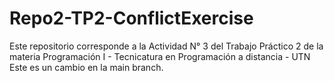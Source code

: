 # Repo2-TP2-ConflictExercise
Este repositorio corresponde a la Actividad N° 3 del Trabajo Práctico 2 de la materia Programación I - Tecnicatura en Programación a distancia - UTN
Este es un cambio en la main branch.
